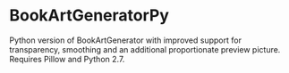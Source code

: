 # BookArtGeneratorPy
Python version of BookArtGenerator with improved support for transparency, smoothing and an additional proportionate preview picture. Requires Pillow and Python 2.7.
